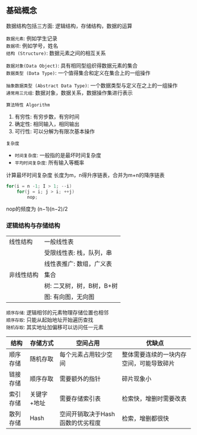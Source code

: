 ## 基础概念

数据结构包括三方面: 逻辑结构，存储结构，数据的运算

`数据元素`: 例如学生记录  
`数据项`: 例如学号，姓名  
`结构 (Structure)`: 数据元素之间的相互关系  



`数据对象(Data Object)`: 具有相同型组织得数据元素的集合  
`数据类型 (Data Type)`: 一个值得集合和定义在集合上的一组操作  


`抽象数据类型 (Abstract Data Type)`: 一个数据类型与定义在之上的一组操作  
`通常用三元组`: 数据对象，数据关系，数据操作集进行表示


`算法特性 Algorithm`
1. 有穷性: 有穷步数，有穷时间
2. 确定性: 相同输入，相同输出
3. 可行性: 可以分解为有限次基本操作


`复杂度`

- `时间复杂度`: 一般指的是最坏时间复杂度
- `平均时间复杂度`: 所有输入等概率

计算最坏时间复杂度
长度为m，n得升序链表，合并为m+n的降序链表

```c
for(i = n -1; I > 1; --i)
	for(j = i; j > i; ++j)
		nop;
```

nop的频度为 (n−1)(n−2)/2

### 逻辑结构与存储结构


|||
|-------|----------------|
| 线性结构  | 一般线性表          |
|       | 受限线性表: 栈，队列，串   |
|       | 线性表推广: 数组，广义表   |
| 非线性结构 | 集合             |
|       | 树: 二叉树，树，B树，B+树 |
|       | 图: 有向图，无向图      |


`顺序存储`: 逻辑相邻的元素物理存储位置也相邻  
`顺序存取`: 只能从起始地址开始遍历查找  
`随机存取`: 其实地址加偏移可以访问任一元素  


| 结构   | 存储方式   | 空间占用               | 优缺点                  |
|------|--------|--------------------|----------------------|
| 顺序存储 | 随机存取   | 每个元素占用较少空间         | 整体需要连续的一块内存空间，可能导致碎片 |
| 链接存储 | 顺序存取   | 需要额外的指针            | 碎片现象小                |
| 索引存储 | 关键字+地址 | 需要存储索引表            | 检索快，增删时需要改表          |
| 散列存储 | Hash   | 空间开销取决于Hash函数的优劣程度 | 检索，增删都很快             |